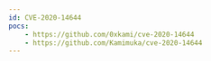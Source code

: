 ```yaml
---
id: CVE-2020-14644
pocs:
    - https://github.com/0xkami/cve-2020-14644
    - https://github.com/Kamimuka/cve-2020-14644
---
```

